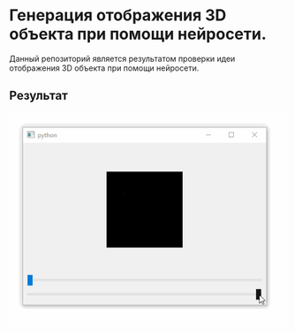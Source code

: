 # Генерация отображения 3D объекта при помощи нейросети.
Данный репозиторий является результатом проверки идеи отображения 3D объекта при помощи нейросети.

## Результат
![](somename.gif)
